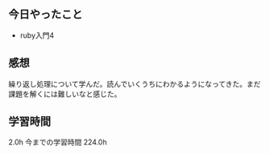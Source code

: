 ## 今日やったこと
- ruby入門4

## 感想
繰り返し処理について学んだ。読んでいくうちにわかるようになってきた。まだ課題を解くには難しいなと感じた。

## 学習時間
2.0h 今までの学習時間 224.0h

